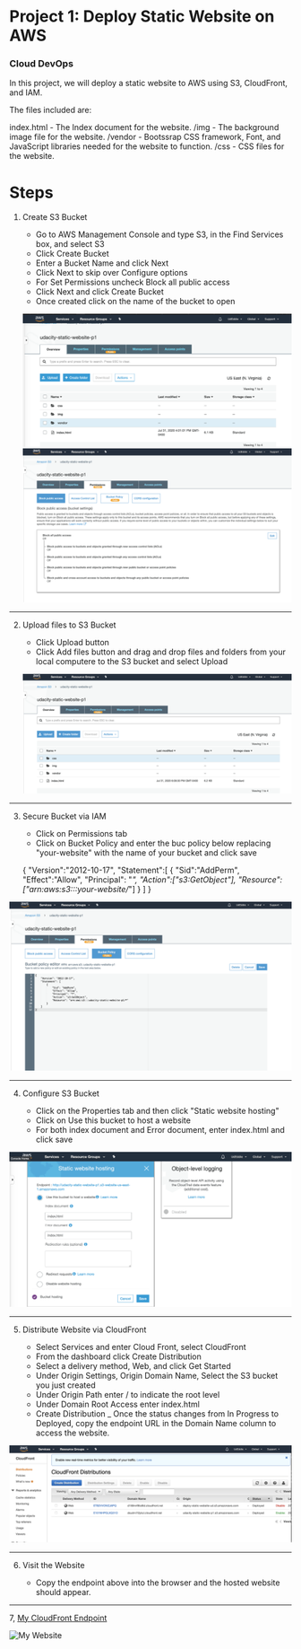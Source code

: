 # Project 1: Deploy Static Website on AWS

### Cloud DevOps

In this project, we will deploy a static website to AWS using S3, CloudFront, and IAM.

The files included are: 

index.html - The Index document for the website.
/img - The background image file for the website.
/vendor - Bootssrap CSS framework, Font, and JavaScript libraries needed for the website to function.
/css - CSS files for the website.


# Steps

1. Create S3 Bucket 
   - Go to AWS Management Console and type S3, in the Find Services box, and select S3
   - Click Create Bucket
   - Enter a Bucket Name and click Next
   - Click Next to skip over Configure options
   - For Set Permissions uncheck Block all public access
   - Click Next and click Create Bucket
   - Once created click on the name of the bucket to open

   ![Create](png/create.png)
   ![Block](png/block_off.png)


___



2. Upload files to S3 Bucket 

   - Click Upload button
   - Click Add files button and drag and drop files and folders from your local computere to the S3 bucket
   and select Upload 

   ![Bucket Files](png/bucket_files.png)
___


3. Secure Bucket via IAM

   - Click on Permissions tab 
   - Click on Bucket Policy and enter the buc policy below replacing "your-website" 
   with the name of your bucket and click save 
   
   {
  "Version":"2012-10-17",
  "Statement":[
    {
      "Sid":"AddPerm",
      "Effect":"Allow",
      "Principal": "*",
      "Action":["s3:GetObject"],
      "Resource":["arn:aws:s3:::your-website/*"]
    }
  ]
}

![Secure](png/secure.png)

___


4. Configure S3 Bucket 

   - Click on the Properties tab and then click "Static website hosting"
   - Click on Use this bucket to host a website
   - For both index document and Error document, enter index.html and click save

![static](png/static_hosting.png)

___


5. Distribute Website via CloudFront

   - Select Services and enter Cloud Front, select CloudFront 
   - From the dashboard click Create Distribution 
   - Select a delivery method, Web, and click Get Started
   - Under Origin Settings, Origin Domain Name, Select the S3 bucket you just created
   - Under Origin Path enter / to indicate the root level
   - Under Domain Root Access enter index.html
   - Create Distribution
   _ Once the status changes from In Progress to Deployed, copy the endpoint URL in the 
    Domain Name column to access the website. 

![Cloud Front](png/CloudFront.png)

___


6. Visit the Website 

   - Copy the endpoint above into the browser and the hosted website should appear. 

___


7, [My CloudFront Endpoint](http://dsudrn7i2ptul.cloudfront.net)


![My Website](png/my_website.png)